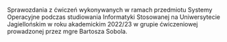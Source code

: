 Sprawozdania z ćwiczeń wykonywanych w ramach przedmiotu Systemy Operacyjne podczas studiowania Informatyki Stosowanej na Uniwersytecie Jagiellońskim w roku akademickim 2022/23 w grupie ćwiczeniowej prowadzonej przez mgre Bartosza Sobola.
